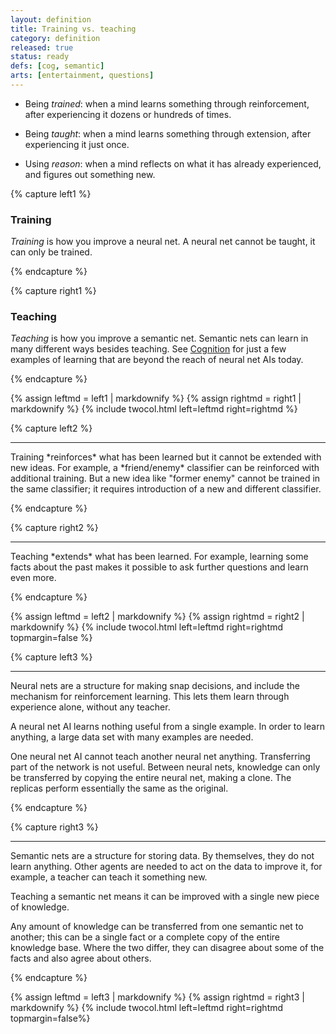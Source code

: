 ```yaml
---
layout: definition
title: Training vs. teaching
category: definition
released: true
status: ready
defs: [cog, semantic]
arts: [entertainment, questions]
---
```


* Being *trained*: when a mind learns something through reinforcement, after experiencing it dozens or hundreds of times.

* Being *taught*: when a mind learns something through extension, after experiencing it just once.

* Using *reason*: when a mind reflects on what it has already experienced, and figures out something new.


{% capture left1 %}

### Training

*Training* is how you improve a neural net. A neural net cannot be taught, it can only be trained.

{% endcapture %}

{% capture right1 %}

### Teaching

*Teaching* is how you improve a semantic net. Semantic nets can learn
in many different ways besides teaching. See [Cognition](cog) for just
a few examples of learning that are beyond the reach of neural net AIs today.

{% endcapture %}

{% assign leftmd = left1 | markdownify %}
{% assign rightmd = right1 | markdownify %}
{% include twocol.html left=leftmd right=rightmd %}

{% capture left2 %}
<hr/>
Training *reinforces* what has been learned but it cannot be extended with new ideas.
For example, a *friend/enemy* classifier can be reinforced with additional training.
But a new idea like "former enemy" cannot be trained in the same classifier; 
it requires introduction of a new and different classifier.

{% endcapture %}

{% capture right2 %}
<hr/>
Teaching *extends* what has been learned. For example, learning some
facts about the past makes it possible to ask further questions and
learn even more.

{% endcapture %}

{% assign leftmd = left2 | markdownify %}
{% assign rightmd = right2 | markdownify %}
{% include twocol.html left=leftmd right=rightmd topmargin=false %}

{% capture left3 %}
<hr/>
Neural nets are a structure for making snap decisions, and include
the mechanism for reinforcement learning. This lets them learn through
experience alone, without any teacher.

A neural net AI learns nothing useful from a single example. In order to
learn anything, a large data set with many examples are needed.

One neural net AI cannot teach another neural net anything. Transferring
part of the network is not useful. Between neural nets, knowledge can
only be transferred by copying the entire neural net, making a clone.
The replicas perform essentially the same as the original.

{% endcapture %}

{% capture right3 %}
<hr/>
Semantic nets are a structure for storing data. By themselves, they do not learn anything.
Other agents are needed to act on the data to improve it, for example, a teacher can
teach it something new.

Teaching a semantic net means it can be improved with a single new piece of knowledge.

Any amount of knowledge can be transferred from one semantic net to
another; this can be a single fact or a complete copy of the entire
knowledge base.  Where the two differ, they can disagree about
some of the facts and also agree about others.

{% endcapture %}


{% assign leftmd = left3 | markdownify %}
{% assign rightmd = right3 | markdownify %}
{% include twocol.html left=leftmd right=rightmd topmargin=false%}


